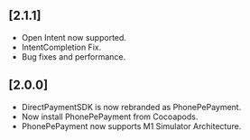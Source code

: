 ## [2.1.1]
- Open Intent now supported.
- IntentCompletion Fix.
- Bug fixes and performance.


## [2.0.0]
- DirectPaymentSDK is now rebranded as PhonePePayment.
- Now install PhonePePayment from Cocoapods.
- PhonePePayment now supports M1 Simulator Architecture.
